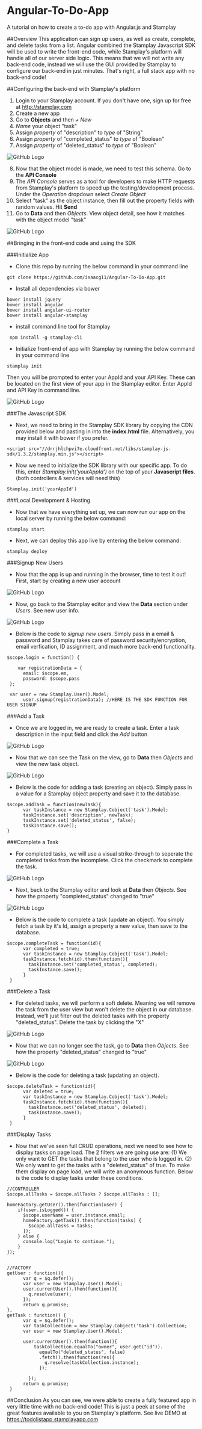 # Angular-To-Do-App
A tutorial on how to create a to-do app with Angular.js and Stamplay

##Overview
This application can sign up users, as well as create, complete, and delete tasks from a list. Angular combined the Stamplay Javascript SDK will be used
to write the front-end code, while Stamplay's platform will handle all of our server side logic. This means that we will not write any back-end code, instead
we will use the GUI provided by Stamplay to configure our back-end in just minutes. That's right, a full stack app with no back-end code!

##Configuring the back-end with Stamplay's platform
1. Login to your Stamplay account. If you don't have one, sign up for free at http://stamplay.com
2. Create a new app
3. Go to **Objects** and then *+ New*
4. *Name* your object "task"
5. Assign *property* of "description" to *type* of "String"
6. Assign *property* of "completed_status" to *type* of "Boolean"
7. Assign *property* of "deleted_status" to *type* of "Boolean"

![GitHub Logo](public/images/objectSection.png)

8. Now that the object model is made, we need to test this schema. Go to the **API Console**
9. The *API Console* serves as a tool for developers to make HTTP requests from Stamplay's platform to speed up the testing/development
process. Under the *Operation* dropdown select *Create Object*
10. Select "task" as the object instance, then fill out the property fields with random values. Hit **Send**
11. Go to **Data** and then *Objects*. View object detail, see how it matches with the object model "task"

![GitHub Logo](public/images/dataSection.png)

##Bringing in the front-end code and using the SDK

###Initialize App
- Clone this repo by running the below command in your command line
```
git clone https://github.com/isaacg11/Angular-To-Do-App.git
```
- Install all dependencies via bower
```
bower install jquery
bower install angular
bower install angular-ui-router
bower install angular-stamplay
```
- install command line tool for Stamplay
```
 npm install -g stamplay-cli
```
- Initialize front-end of app with Stamplay by running the below command in your command line
```
stamplay init
```
Then you will be prompted to enter your AppId and your API Key. These can be located on the first view of your app in the Stamplay editor. Enter AppId and API Key in command line.

![GitHub Logo](public/images/stamplayInit.png)

###The Javascript SDK
- Next, we need to bring in the Stamplay SDK library by copying the CDN provided below and pasting in into the **index.html** file. Alternatively, you may install it with bower if you prefer.
```
<script src="//drrjhlchpvi7e.cloudfront.net/libs/stamplay-js-sdk/1.3.2/stamplay.min.js"></script>
```
- Now we need to initialize the SDK library with our specific app. To do this, enter *Stamplay.init('yourAppId')* on the top of your **Javascript files**. (both controllers & services will need this)
```
Stamplay.init('yourAppId')
```
###Local Development & Hosting
- Now that we have everything set up, we can now run our app on the local server by running the below command:
```
stamplay start
```
- Next, we can deploy this app live by entering the below command:
```
stamplay deploy
```

###Signup New Users
- Now that the app is up and running in the browser, time to test it out! First, start by creating a new user account

![GitHub Logo](public/images/newAccount.png)

- Now, go back to the Stamplay editor and view the **Data** section under *Users*. See new user info.

![GitHub Logo](public/images/userData.png)

- Below is the code to *signup new users*. Simply pass in a email & password and Stamplay takes care of password security/encryption, email verfication, ID assignment, and much more back-end functionality.

```
$scope.login = function() {

    var registrationData = {
      email: $scope.em,
      password: $scope.pass
 };
 
 var user = new Stamplay.User().Model;
      user.signup(registrationData); //HERE IS THE SDK FUNCTION FOR USER SIGNUP
 ```
###Add a Task

- Once we are logged in, we are ready to create a task. Enter a task description in the input field and click the *Add* button

![GitHub Logo](public/images/addTask.png)

- Now that we can see the Task on the view, go to **Data** then *Objects* and view the new task object.

![GitHub Logo](public/images/taskData.png)

- Below is the code for adding a task (creating an object). Simply pass in a value for a Stamplay object property and save it to the database.

```
$scope.addTask = function(newTask){ 
      var taskInstance = new Stamplay.Cobject('task').Model;
      taskInstance.set('description', newTask);
      taskInstance.set('deleted_status', false);
      taskInstance.save();
}

```
###Complete a Task
- For completed tasks, we will use a visual strike-through to seperate the completed tasks from the incomplete. Click the checkmark to complete the task.

![GitHub Logo](public/images/completeTask.png)

- Next, back to the Stamplay editor and look at **Data** then *Objects*. See how the property "completed_status" changed to "true"

![GitHub Logo](public/images/taskCompletedData.png)

- Below is the code to complete a task (update an object). You simply fetch a task by it's Id, assign a property a new value, then save to the database.

```
$scope.completeTask = function(id){
      var completed = true;
      var taskInstance = new Stamplay.Cobject('task').Model;
      taskInstance.fetch(id).then(function(){
        taskInstance.set('completed_status', completed);
        taskInstance.save();
      }
 }
```
###Delete a Task
 - For deleted tasks, we will perform a soft delete. Meaning we will remove the task from the user view but won't delete the object in our database. Instead, we'll just filter out the deleted tasks with the property "deleted_status". Delete the task by clicking the "X"

![GitHub Logo](public/images/deleteTask.png)

- Now that we can no longer see the task, go to **Data** then *Objects*. See how the property "deleted_status" changed to "true"

![GitHub Logo](public/images/deleteTaskData.png)

- Below is the code for deleting a task (updating an object).

```
$scope.deleteTask = function(id){
      var deleted = true;
      var taskInstance = new Stamplay.Cobject('task').Model;
      taskInstance.fetch(id).then(function(){
        taskInstance.set('deleted_status', deleted);
        taskInstance.save();
      }
 }
```
###Display Tasks
 - Now that we've seen full CRUD operations, next we need to see how to display tasks on page load. The 2 filters we are going use are: (1) We only want to GET the tasks that belong to the user who is logged in. (2) We only want to get the tasks with a "deleted_status" of true. To make them display on page load, we will write an anonymous function. Below is the code to display tasks under these conditions.
 
```
//CONTROLLER
$scope.allTasks = $scope.allTasks ? $scope.allTasks : [];

homeFactory.getUser().then(function(user) {
    if(user.isLogged()) {
      $scope.userName = user.instance.email;
      homeFactory.getTask().then(function(tasks) {
        $scope.allTasks = tasks;
      });
    } else {
      console.log("Login to continue.");
    }
});


//FACTORY
getUser : function(){
      var q = $q.defer();
      var user = new Stamplay.User().Model;
      user.currentUser().then(function(){
        q.resolve(user);
      });
      return q.promise;
},
getTask : function() {
      var q = $q.defer();
      var taskCollection = new Stamplay.Cobject('task').Collection;
      var user = new Stamplay.User().Model;

      user.currentUser().then(function(){
          taskCollection.equalTo("owner", user.get("id")).
            equalTo("deleted_status", false)
            .fetch().then(function(res){
              q.resolve(taskCollection.instance);
            });
        
        });
      return q.promise;
 }

```

##Conclusion
As you can see, we were able to create a fully featured app in very little time with no back-end code! This is just a peek at some of the great features available to you on Stamplay's platform. 
See live DEMO at https://todolistapp.stamplayapp.com
